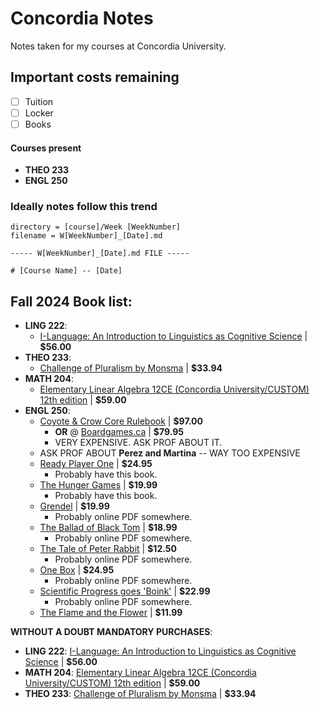 # Concordia Notes
Notes taken for my courses at Concordia University.

## Important costs remaining

- [ ] Tuition
- [ ] Locker
- [ ] Books

#### Courses present

- **THEO 233**
- **ENGL 250**

### Ideally notes follow this trend

```
directory = [course]/Week [WeekNumber]
filename = W[WeekNumber]_[Date].md

----- W[WeekNumber]_[Date].md FILE -----

# [Course Name] -- [Date]
```

## Fall 2024 Book list:

- **LING 222**: 
    - [I-Language: An Introduction to Linguistics as Cognitive Science](https://www.argobookshop.ca/item/ZR5XF8H9d6dWOZHcKWZHqw) | **$56.00**
- **THEO 233**: 
    - [Challenge of Pluralism by Monsma](https://www.bkstr.com/concordiastore/course-materials-results?shopBy=course&divisionDisplayName=%7C%7C%7C&departmentDisplayName=MATH%7CTHEO%7CENGL%7CLING&courseDisplayName=204%7C233%7C250%7C222&sectionDisplayName=B%7CA%7CA%7CA&programId=4985&termId=100084657) | **$33.94**
- **MATH 204**:
    - [Elementary Linear Algebra 12CE (Concordia University/CUSTOM) 12th edition](https://www.bkstr.com/concordiastore/course-materials-results?shopBy=course&divisionDisplayName=%7C%7C%7C&departmentDisplayName=MATH%7CTHEO%7CENGL%7CLING&courseDisplayName=204%7C233%7C250%7C222&sectionDisplayName=B%7CA%7CA%7CA&programId=4985&termId=100084657) | **$59.00**
- **ENGL 250**:
    - [Coyote & Crow Core Rulebook](https://shop.coyoteandcrow.net/products/coyote-crow-core-rulebook) | **$97.00**
        - **OR** @ [Boardgames.ca](https://www.boardgames.ca/coyote-and-crow.html) | **$79.95**
        - VERY EXPENSIVE. ASK PROF ABOUT IT.
    - ASK PROF ABOUT **Perez and Martina** -- WAY TOO EXPENSIVE
    - [Ready Player One](https://www.amazon.ca/Ready-Player-One-Ernest-Cline/dp/0307887448) | **$24.95**
        - Probably have this book.
    - [The Hunger Games](https://www.amazon.ca/Hunger-Games-Suzanne-Collins/dp/0439023521/ref=pd_lpo_sccl_2/141-9279008-4219461?pd_rd_w=drIFP&content-id=amzn1.sym.d3f44101-6e04-446e-916c-a6ec5616982b&pf_rd_p=d3f44101-6e04-446e-916c-a6ec5616982b&pf_rd_r=MEYPZ7B8NK3HGAMPZ0X6&pd_rd_wg=5R0mI&pd_rd_r=28fa1d5a-49b0-4d21-a7d3-6b4ed19f505a&pd_rd_i=0439023521&psc=1) | **$19.99**
        - Probably have this book.
    - [Grendel](https://www.amazon.ca/Grendel-John-Gardner/dp/0679723110) | **$19.99**
        - Probably online PDF somewhere.
    - [The Ballad of Black Tom](https://www.amazon.ca/Ballad-Black-Tom-Victor-LaValle/dp/0765387867) | **$18.99**
        - Probably online PDF somewhere.
    - [The Tale of Peter Rabbit](https://www.amazon.ca/Tale-Peter-Rabbit-Beatrix-Potter/dp/0723247706/ref=sr_1_1?dib=eyJ2IjoiMSJ9.5gvK3mCkJ07Qn43ufjUgnMFZDD_pVxKcKqfSMFZ0JKc8nKGJIy3GKhiLIhrgzo_mel7igq5TKoEjCZbbulilGKEWxdvsAuQ2FckD2xY0pOVLn-jj2eghrr3BICq5trc4knW8mqfNevNxfVMJGEZ-BCL2FHFBORqD33shV_KJhuiFTSlpQQztcDhSWP3QEFp-G09PD0My3MrGvNH6-BvVSD3phrKcBaBbUv1_6gN2U0XaH6nJihYVteD69n2XexAMaqpjSxJJLK1p39jJqjIuLcLs7LvkARltzdkas3ouZJc.AnBTvTVRFiRH0CsBtPSoZ4y882ZsoonwNTbLTOsXyyY&dib_tag=se&hvadid=208376711704&hvdev=c&hvlocphy=9000489&hvnetw=g&hvqmt=e&hvrand=3414432583343179362&hvtargid=kwd-296018386510&hydadcr=23310_10093165&keywords=the+tale+of+peter+rabbit&qid=1725832771&sr=8-1) | **$12.50**
        - Probably online PDF somewhere.
    - [One Box](https://fernwoodpublishing.ca/book/one-box) | **$24.95**
        - Probably online PDF somewhere.
    - [Scientific Progress goes 'Boink'](https://www.amazon.ca/Scientific-Progress-Goes-Boink-Collection/dp/0836218787) | **$22.99**
        - Probably online PDF somewhere.
    - [The Flame and the Flower](https://www.amazon.ca/Flame-Flower-Kathleen-Woodiwiss/dp/0380005255) | **$11.99**

**WITHOUT A DOUBT MANDATORY PURCHASES**:

- **LING 222**: [I-Language: An Introduction to Linguistics as Cognitive Science](https://www.argobookshop.ca/item/ZR5XF8H9d6dWOZHcKWZHqw) | **$56.00**
- **MATH 204**: [Elementary Linear Algebra 12CE (Concordia University/CUSTOM) 12th edition](https://www.bkstr.com/concordiastore/course-materials-results?shopBy=course&divisionDisplayName=%7C%7C%7C&departmentDisplayName=MATH%7CTHEO%7CENGL%7CLING&courseDisplayName=204%7C233%7C250%7C222&sectionDisplayName=B%7CA%7CA%7CA&programId=4985&termId=100084657) | **$59.00**
- **THEO 233**: [Challenge of Pluralism by Monsma](https://www.bkstr.com/concordiastore/course-materials-results?shopBy=course&divisionDisplayName=%7C%7C%7C&departmentDisplayName=MATH%7CTHEO%7CENGL%7CLING&courseDisplayName=204%7C233%7C250%7C222&sectionDisplayName=B%7CA%7CA%7CA&programId=4985&termId=100084657) | **$33.94**